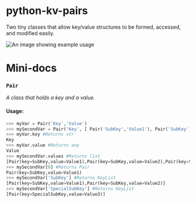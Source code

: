 # python-kv-pairs
Two tiny classes that allow key/value structures to be formed, accessed, and modified easily.

![An image showing example usage](https://media.discordapp.net/attachments/307998594777219073/824446042736427019/unknown.png)

# Mini-docs
### `Pair`
*A class that holds a key and a value.*
#### Usage:
```py
>>> myVar = Pair('Key','Value')
>>> mySecondVar = Pair('Key', [ Pair('SubKey','Value1'), Pair('SubKey','Value2'), Pair('SpecialSubKey','Value3') ]) 
>>> myVar.key #Returns str
Key
>>> myVar.value #Returns any
Value
>>> mySecondVar.values #Returns list
[Pair(key=SubKey,value=Value1),Pair(key=SubKey,value=Value2),Pair(key=SpecialSubKey,value=Value3)]
>>> mySecondVar[0] #Returns Pair
Pair(key=SubKey,value=Value1)
>>> mySecondVar['SubKey'] #Returns KeyList
[Pair(key=SubKey,value=Value1),Pair(key=SubKey,value=Value2)]
>>> mySecondVar['SpecialSubKey'] #Returns KeyList
[Pair(key=SpecialSubKey,value=Value3)]
```
